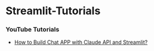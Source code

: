 # Streamlit-Tutorials

### YouTube Tutorials
- [How to Build Chat APP with Claude API and Streamlit?](https://youtu.be/M9P7JxZyyd0)

